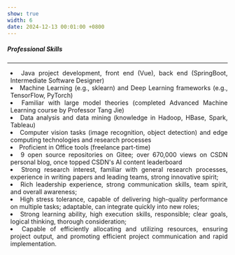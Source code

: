 ```yaml
---
show: true
width: 6
date: 2024-12-13 00:01:00 +0800
---
```


<div class="p-4">
    <h5><i class="fa-solid fa-circle-check"></i> Professional Skills</h5>
    <hr />
    <section style="text-align: justify;">
        <ul style="padding-left: 0.5em; list-style-position: inside;">
            <li>Java project development, front end (Vue), back end (SpringBoot, Intermediate Software Designer)</li>
            <li>Machine Learning (e.g., sklearn) and Deep Learning frameworks (e.g., TensorFlow, PyTorch)</li>
            <li>Familiar with large model theories (completed Advanced Machine Learning course by Professor Tang Jie)</li>
            <li>Data analysis and data mining (knowledge in Hadoop, HBase, Spark, Tableau)</li>
            <li>Computer vision tasks (image recognition, object detection) and edge computing technologies and research processes</li>
            <li>Proficient in Office tools (freelance part-time)</li>
            <li>9 open source repositories on Gitee; over 670,000 views on <a href="https://github.com/Eli-yu-first" target="_blank" style="color: inherit;text-decoration: none;">CSDN</a> personal blog, once topped CSDN's AI content leaderboard</li>
            <li>Strong research interest, familiar with general research processes, experience in writing papers and leading teams, strong innovative spirit;</li>
            <li>Rich leadership experience, strong communication skills, team spirit, and overall awareness;</li>
            <li>High stress tolerance, capable of delivering high-quality performance on multiple tasks; adaptable, can integrate quickly into new roles;</li>
            <li>Strong learning ability, high execution skills, responsible; clear goals, logical thinking, thorough consideration;</li>
            <li>Capable of efficiently allocating and utilizing resources, ensuring project output, and promoting efficient project communication and rapid implementation.</li>
        </ul>
    </section>
</div>
